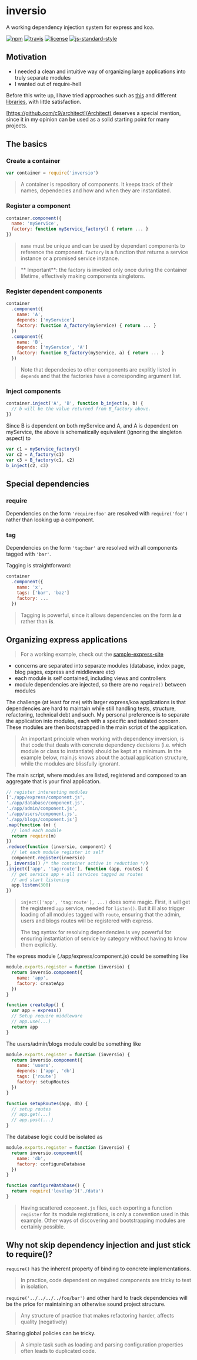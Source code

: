 # inversio

A working dependency injection system for express and koa.

[![npm][npm-image]][npm-url]
[![travis][travis-image]][travis-url]
[![license][license-image]][license-url]
[![js-standard-style][standard-image]](standard-url)

## Motivation
- I needed a clean and intuitive way of organizing large applications into truly separate modules
- I wanted out of require-hell

Before this write up, I have tried approaches such as [this](https://strongloop.com/strongblog/modular-node-js-express/) and different [libraries](http://www.mariocasciaro.me/dependency-injection-in-node-js-and-other-architectural-patterns), with little satisfaction.

[https://github.com/c9/architect](Architect) deserves a special mention, since it in my opinion can be used as a solid starting point for many projects.


## The basics

### Create a container
```js
var container = require('inversio')
```
> A container is repository of components. It keeps track of their names, dependecies and how and when they are instantiated.

### Register a component
```js
container.component({
  name: 'myService',
  factory: function myService_factory() { return ... }
})
```
> ```name``` must be unique and can be used by dependant components to reference the component.
```factory``` is a function that returns a service instance or a promised service instance.

> ** Important**: the factory is invoked only once during the container lifetime, effectively making components singletons.

### Register dependent components
```js
container
  .component({
    name: 'A',
    depends: ['myService']
    factory: function A_factory(myService) { return ... }
  })
  .component({
    name: 'B',
    depends: ['myService', 'A']
    factory: function B_factory(myService, a) { return ... }
  })
```
> Note that dependecies to other components are explitly listed in ```depends``` and that the factories have a corresponding argument list.

### Inject components
```js
container.inject('A', 'B', function b_inject(a, b) {
  // b will be the value returned from B_factory above.
})
```
Since B is dependent on both myService and A, and A is dependent on myService, the above is schematically equivalent (ignoring the singleton aspect) to
```js
var c1 = myService_factory()
var c2 = A_factory(c1)
var c3 = B_factory(c1, c2)
b_inject(c2, c3)
```

## Special dependencies

### require
Dependencies on the form ```'require:foo'``` are resolved with ```require('foo')``` rather than looking up a component.

### tag
Dependencies on the form ```'tag:bar'``` are resolved with all components tagged with ```'bar'```.

Tagging is straightforward:
```js
container
  .component({
    name: 'x',
    tags: ['bar', 'baz']
    factory: ...
  })

```

> Tagging is powerful, since it allows dependencies on the form ***is a*** rather than ***is***.

## Organizing express applications

> For a working example, check out the [sample-express-site](sample-express-site/)
- concerns are separated into separate modules (database, index page, blog pages, express and middleware etc)
- each module is self contained, including views and controllers
- module dependencies are injected, so there are no ```require()``` between modules

The challenge (at least for me) with larger express/koa applications is that dependencies are hard to maintain while still handling tests, structure, refactoring, technical debt and such.
My personal preference is to separate the application into modules, each with a specific and isolated concern. These modules are then bootstrapped in the main script of the application.

> An important principle when working with dependency inversion, is that code that deals with concrete dependency decisions (i.e. which module or class to instantiate) should be kept at a minimum.
In the example below, main.js knows about the actual application structure, while the modules are blissfully ignorant.

The main script, where modules are listed, registered and composed to an aggregate that is your final application.
```js
// register interesting modules
['./app/express/component.js',
'./app/database/component.js',
'./app/admin/component.js',
'./app/users/component.js',
'./app/blogs/component.js']
.map(function (m) {
  // load each module
  return require(m)
})
.reduce(function (inversio, component) {
  // let each module register it self
  component.register(inversio)
}, inversio() /* the container active in reduction */)
.inject(['app', 'tag:route'], function (app, routes) {
  // get service app + all services tagged as routes
  // and start listening
  app.listen(300)
})
```
> ```inject(['app', 'tag:route'], ...)``` does some magic. First, it will get the registered ```app``` service, needed for ```listen()```. But it ill also trigger loading of all modules tagged with `route`, ensuring that the admin, users and blogs routes will be registered with express.
>
> The tag syntax for resolving dependencies is vey powerful for ensuring instantiation of service by category without having to know them explicitly.

The express module (./app/express/component.js) could be something like
```js
module.exports.register = function (inversio) {
  return inversio.component({
    name: 'app',
    factory: createApp
  })
}

function createApp() {
  var app = express()
  // Setup require middleware
  // app.use(...)
  return app
}
```

The users/admin/blogs module could be something like
```js
module.exports.register = function (inversio) {
  return inversio.component({
    name: 'users',
    depends: ['app', 'db']
    tags: ['route']
    factory: setupRoutes
  })
}

function setupRoutes(app, db) {
  // setup routes
  // app.get(...)
  // app.post(...)
}
```

The database logic could be isolated as
```js
module.exports.register = function (inversio) {
  return inversio.component({
    name: 'db',
    factory: configureDatabase
  })
}

function configureDatabase() {
  return require('levelup')('./data')
}
```

> Having scattered ```component.js``` files, each exporting a function ```register``` for its module registrations, is only a convention used in this example. Other ways of discovering and bootstrapping modules are certainly possible.

## Why not skip dependency injection and just stick to require()?
```require()``` has the inherent property of binding to concrete implementations.
> In practice, code dependent on required components are tricky to test in isolation.

```require('../../../../foo/bar')``` and other hard to track dependencies will be the price for maintaining an otherwise sound project structure.
> Any structure of practice that makes refactoring harder, affects quality (negatively)

Sharing global policies can be tricky.
> A simple task such as loading and parsing configuration properties often leads to duplicated code.

[travis-image]: https://img.shields.io/travis/jlarsson/inversio.svg?style=flat
[travis-url]: https://travis-ci.org/jlarsson/inversio
[npm-image]: https://img.shields.io/npm/v/inversio.svg?style=flat
[npm-url]: https://npmjs.org/package/inversio
[license-image]: https://img.shields.io/npm/l/inversio.svg?style=flat
[license-url]: LICENSE.md
[standard-image]: https://img.shields.io/badge/code%20style-standard-brightgreen.svg?style=flat
[standard-url]: https://github.com/feross/standard
